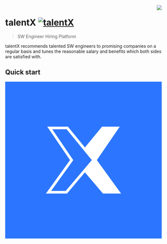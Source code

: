 <img src=[CIS] align="right" />

# talentX [![talentX][SSAFY#2BADGE]][HOMEPAGE]

> SW Engineer Hiring Platform

talentX recommends talented SW engineers to promising companies on a regular basis and tunes the reasonable salary and benefits which both sides are satisfied with.


## Quick start

[![talentX][CIL]][HOMEPAGE]




[SSAFY#2BADGE]: https://img.shields.io/badge/SSAFY-2%EA%B8%B0-blue 
[CIS]: https://github.com/ArthurSHan/ITPORTFOLIO/blob/master/symbol.png
[CIL]: https://github.com/ArthurSHan/ITPORTFOLIO/blob/master/logo.png
[HOMEPAGE]: https://www.talentx.co.kr
